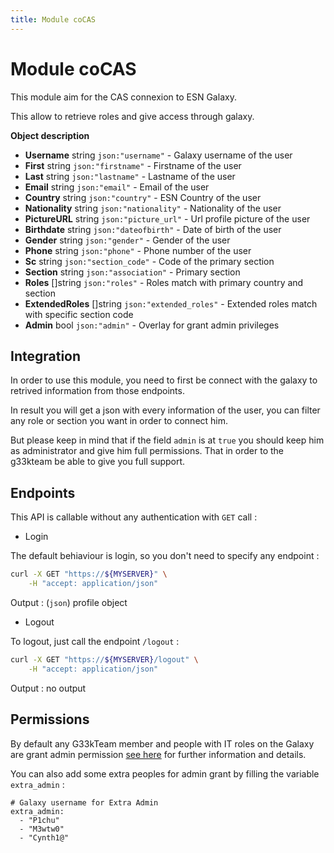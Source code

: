 ```yaml
---
title: Module coCAS
---
```


# Module coCAS

This module aim for the CAS connexion to ESN Galaxy.

This allow to retrieve roles and give access through galaxy.

**Object description**

- **Username**      string      `json:"username"`       - Galaxy username of the user
- **First**         string      `json:"firstname"`      - Firstname of the user
- **Last**          string      `json:"lastname"`       - Lastname of the user
- **Email**         string      `json:"email"`          - Email of the user
- **Country**       string      `json:"country"`        - ESN Country of the user
- **Nationality**   string      `json:"nationality"`    - Nationality of the user
- **PictureURL**    string      `json:"picture_url"`    - Url profile picture of the user
- **Birthdate**     string      `json:"dateofbirth"`    - Date of birth of the user
- **Gender**        string      `json:"gender"`         - Gender of the user
- **Phone**         string      `json:"phone"`          - Phone number of the user
- **Sc**            string      `json:"section_code"`   - Code of the primary section
- **Section**       string      `json:"association"`    - Primary section
- **Roles**         []string    `json:"roles"`          - Roles match with primary country and section
- **ExtendedRoles** []string    `json:"extended_roles"` - Extended roles match with specific section code
- **Admin**         bool        `json:"admin"`          - Overlay for grant admin privileges

## Integration

In order to use this module, you need to first be connect with the galaxy to retrived information from those endpoints.

In result you will get a json with every information of the user, you can filter any role or section you want in order to connect him.

But please keep in mind that if the field `admin` is at `true` you should keep him as administrator and give him full permissions. That in order to the g33kteam be able to give you full support.

## Endpoints

This API is callable without any authentication with `GET` call :

- Login

The default behiaviour is login, so you don't need to specify any endpoint :

```bash
curl -X GET "https://${MYSERVER}" \
    -H "accept: application/json"
```

Output : (`json`) profile object

- Logout

To logout, just call the endpoint `/logout` :

```bash
curl -X GET "https://${MYSERVER}/logout" \
    -H "accept: application/json"
```

Output : no output

## Permissions

By default any G33kTeam member and people with IT roles on the Galaxy are grant admin permission [see here](https://github.com/ESNFranceG33kTeam/.github/blob/main/members/galaxy.yaml) for further information and details.

You can also add some extra peoples for admin grant by filling the variable `extra_admin` :

```
# Galaxy username for Extra Admin
extra_admin:
  - "P1chu"
  - "M3wtw0"
  - "Cynth1@"
```
